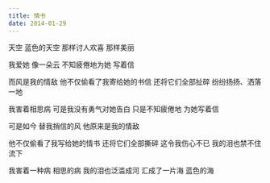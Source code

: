```yaml
---
title: 情书
date: 2014-01-29
---
```


天空
蓝色的天空
那样讨人欢喜
那样美丽
<!--more-->
我爱她
像一朵云
不知疲倦地为她
写着信

而风是我的情敌
他不仅偷看了我寄给她的书信
还将它们全部扯碎
纷纷扬扬、洒落一地

我害着相思病
可是我没有勇气对她告白
只是不知疲倦地
为她写着信

可是如今
替我捎信的风
他原来是我的情敌

他不仅偷看了我写给她的情书
还将它们全部撕碎
这令我伤心不已
我的泪也禁不住流下

我害着一种病
相思的病
我的泪也泛滥成河
汇成了一片海
蓝色的海